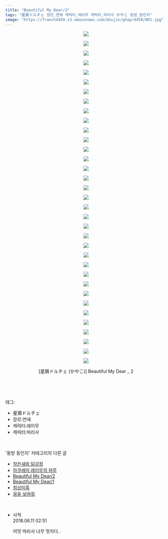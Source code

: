 ```yaml
---
title: "Beautiful My Dear/2"
tags: "星屑ドルチェ 장르_연애 캐릭터_레이무 캐릭터_마리사 かやこ 동방_동인지"
image: "https://franch4569.s3.amazonaws.com/doujin/ghap/4450/001.jpg"
---
```

<div class="article">
<p style="text-align: center; clear: none; float: none;"><img src="{{ site.imgserver2 }}/ghap/4450/001.jpg"/></p>
<p style="text-align: center; clear: none; float: none;"><img src="{{ site.imgserver2 }}/ghap/4450/002.jpg"/></p>
<p style="text-align: center; clear: none; float: none;"><img src="{{ site.imgserver2 }}/ghap/4450/003.jpg"/></p>
<p style="text-align: center; clear: none; float: none;"><img src="{{ site.imgserver2 }}/ghap/4450/004.jpg"/></p>
<p style="text-align: center; clear: none; float: none;"><img src="{{ site.imgserver2 }}/ghap/4450/005.jpg"/></p>
<p style="text-align: center; clear: none; float: none;"><img src="{{ site.imgserver2 }}/ghap/4450/006.jpg"/></p>
<p style="text-align: center; clear: none; float: none;"><img src="{{ site.imgserver2 }}/ghap/4450/007.jpg"/></p>
<p style="text-align: center; clear: none; float: none;"><img src="{{ site.imgserver2 }}/ghap/4450/008.jpg"/></p>
<p style="text-align: center; clear: none; float: none;"><img src="{{ site.imgserver2 }}/ghap/4450/009.jpg"/></p>
<p style="text-align: center; clear: none; float: none;"><img src="{{ site.imgserver2 }}/ghap/4450/010.jpg"/></p>
<p style="text-align: center; clear: none; float: none;"><img src="{{ site.imgserver2 }}/ghap/4450/011.jpg"/></p>
<p style="text-align: center; clear: none; float: none;"><img src="{{ site.imgserver2 }}/ghap/4450/012.jpg"/></p>
<p style="text-align: center; clear: none; float: none;"><img src="{{ site.imgserver2 }}/ghap/4450/013.jpg"/></p>
<p style="text-align: center; clear: none; float: none;"><img src="{{ site.imgserver2 }}/ghap/4450/014.jpg"/></p>
<p style="text-align: center; clear: none; float: none;"><img src="{{ site.imgserver2 }}/ghap/4450/015.jpg"/></p>
<p style="text-align: center; clear: none; float: none;"><img src="{{ site.imgserver2 }}/ghap/4450/016.jpg"/></p>
<p style="text-align: center; clear: none; float: none;"><img src="{{ site.imgserver2 }}/ghap/4450/017.jpg"/></p>
<p style="text-align: center; clear: none; float: none;"><img src="{{ site.imgserver2 }}/ghap/4450/018.jpg"/></p>
<p style="text-align: center; clear: none; float: none;"><img src="{{ site.imgserver2 }}/ghap/4450/019.jpg"/></p>
<p style="text-align: center; clear: none; float: none;"><img src="{{ site.imgserver2 }}/ghap/4450/020.jpg"/></p>
<p style="text-align: center; clear: none; float: none;"><img src="{{ site.imgserver2 }}/ghap/4450/021.jpg"/></p>
<p style="text-align: center; clear: none; float: none;"><img src="{{ site.imgserver2 }}/ghap/4450/022.jpg"/></p>
<p style="text-align: center; clear: none; float: none;"><img src="{{ site.imgserver2 }}/ghap/4450/023.jpg"/></p>
<p style="text-align: center; clear: none; float: none;"><img src="{{ site.imgserver2 }}/ghap/4450/024.jpg"/></p>
<p style="text-align: center; clear: none; float: none;"><img src="{{ site.imgserver2 }}/ghap/4450/025.jpg"/></p>
<p style="text-align: center; clear: none; float: none;"><img src="{{ site.imgserver2 }}/ghap/4450/026.jpg"/></p>
<p style="text-align: center; clear: none; float: none;"><img src="{{ site.imgserver2 }}/ghap/4450/027.jpg"/></p>
<p style="text-align: center; clear: none; float: none;"><img src="{{ site.imgserver2 }}/ghap/4450/028.jpg"/></p>
<p style="text-align: center; clear: none; float: none;"><img src="{{ site.imgserver2 }}/ghap/4450/029.jpg"/></p>
<p style="text-align: center; clear: none; float: none;"><img src="{{ site.imgserver2 }}/ghap/4450/030.jpg"/></p>
<p style="text-align: center; clear: none; float: none;"><img src="{{ site.imgserver2 }}/ghap/4450/031.jpg"/></p>
<p style="text-align: center; clear: none; float: none;"><img src="{{ site.imgserver2 }}/ghap/4450/032.jpg"/></p>
<p style="text-align: center; clear: none; float: none;"><img src="{{ site.imgserver2 }}/ghap/4450/033.jpg"/></p>
<p style="text-align: center; clear: none; float: none;"><img src="{{ site.imgserver2 }}/ghap/4450/034.jpg"/></p>
<p style="text-align: center; clear: none; float: none;"><img src="{{ site.imgserver2 }}/ghap/4450/035.jpg"/></p>
<p style="text-align: center; clear: none; float: none;">[星屑ドルチェ (かやこ)] Beautiful My Dear _ 2</p>
<p><br/></p>
</div><br/>
<div class="tagTrail">
<p>태그: </p>
<ul>
<li>星屑ドルチェ</li>
<li>장르:연애</li>
<li>캐릭터:레이무</li>
<li>캐릭터:마리사</li>
</ul>
</div><br/>
<div class="another">
<p>'동방 동인지' 카테고리의 다른 글</p>
<ul>
<li><a href="/ghap_4452">작은새와 닭강정</a></li>
<li><a href="/ghap_4451">하쿠레이 레이무의 하루</a></li>
<li><a href="/ghap_4450">Beautiful My Dear/2</a></li>
<li><a href="/ghap_4449">Beautiful My Dear/1</a></li>
<li><a href="/ghap_4448">침상미혹</a></li>
<li><a href="/ghap_4447">꿈을 보여줘</a></li>
</ul>
</div><br/>
<div class="cb_module cb_fluid">
<div class="cb_wrt cb_profile">
<div class="comment">
<ul>
<li class="cb_thumb_off" id="comment15269137">
<div class="cb_comment_area">
<div class="cb_info_area">
<div class="cb_section">
<span class="cb_nick_name">사적</span>
</div>
<div class="cb_section">
<span class="cb_date">2018.06.11 02:51 </span>
</div>
</div>
<div class="cb_dsc_comment">
<p class="cb_dsc">
											어맛 마리사 너무 멋지다..
										</p>
</div>
</div></li>
</ul>
</div>
</div><!-- commentList close -->
</div><br/>
